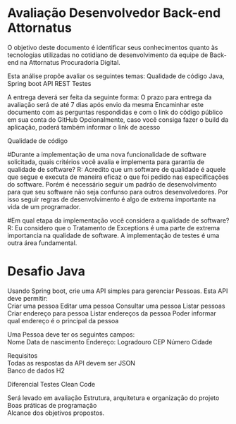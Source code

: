 # Avaliação Desenvolvedor Back-end Attornatus

O objetivo deste documento é identificar seus conhecimentos quanto às tecnologias utilizadas no cotidiano de desenvolvimento da equipe de Back-end na Attornatus Procuradoria Digital.

Esta análise propõe avaliar os seguintes temas: 
Qualidade de código
Java, Spring boot
API REST
Testes

A entrega deverá ser feita da seguinte forma:
O prazo para entrega da avaliação será de até 7 dias após envio da mesma
Encaminhar este documento com as perguntas respondidas e com o link do código público em sua conta do GitHub
Opcionalmente, caso você consiga fazer o build da aplicação, poderá também informar o link de acesso


Qualidade de código

#Durante a implementação de uma nova funcionalidade de software solicitada, quais critérios você avalia e implementa para garantia de qualidade de software?
R:
	Acredito que um software de qualidade é aquele que segue e executa de maneira eficaz o que foi pedido nas especificações do software. Porém é necessário seguir um padrão de desenvolvimento para que seu software não seja confunso para outros desenvolvedores. Por isso seguir regras de desenvolvimento é algo de extrema importante na vida de um programador.


#Em qual etapa da implementação você considera a qualidade de software?
	R:
		Eu considero que o Tratamento de Exceptions é uma parte de 		extrema importancia na qualidade de software. A implementação de testes é 	uma  outra área fundamental.

# Desafio Java

Usando Spring boot, crie uma API simples para gerenciar Pessoas. Esta API deve permitir:  
Criar uma pessoa
Editar uma pessoa
Consultar uma pessoa
Listar pessoas
Criar endereço para pessoa
Listar endereços da pessoa
Poder informar qual endereço é o principal da pessoa  

Uma Pessoa deve ter os seguintes campos:  
Nome
Data de nascimento
Endereço:
Logradouro
CEP
Número
Cidade

Requisitos  
Todas as respostas da API devem ser JSON  
Banco de dados H2

Diferencial
Testes
Clean Code
 
Será levado em avaliação 
Estrutura, arquitetura e organização do projeto  
Boas práticas de programação  
Alcance dos objetivos propostos.
